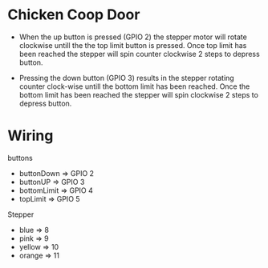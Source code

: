 # Chicken Coop Door

* When the up button is pressed (GPIO 2) the stepper motor will rotate clockwise untill the the top limit button is pressed. Once top limit has been reached the stepper will spin counter clockwise 2 steps to depress button. 

* Pressing the down button (GPIO 3) results in the stepper rotating counter clock-wise untill the bottom limit has been reached. Once the bottom limit has been reached the stepper will spin clockwise 2 steps to depress button.


# Wiring

buttons
- buttonDown => GPIO 2
- buttonUP => GPIO 3
- bottomLimit => GPIO 4
- topLimit => GPIO 5

Stepper
- blue => 8
- pink => 9
- yellow => 10
- orange => 11
